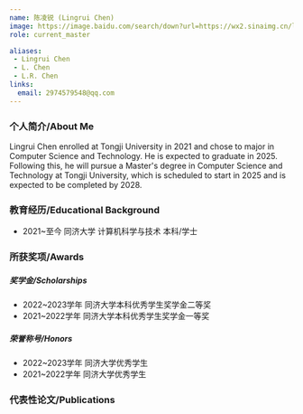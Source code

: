 ```yaml
---
name: 陈凌锐 (Lingrui Chen)
image: https://image.baidu.com/search/down?url=https://wx2.sinaimg.cn/large/008K2OkEly1i3434zytcmj308a08aglp.jpg
role: current_master

aliases:
 - Lingrui Chen
 - L. Chen
 - L.R. Chen
links:
  email: 2974579548@qq.com
---
```


### 个人简介/About Me
Lingrui Chen enrolled at Tongji University in 2021 and chose to major in  Computer Science and Technology. He is expected to graduate in 2025. Following this, he will pursue a Master's degree in Computer Science and Technology at Tongji University, which is scheduled to start in 2025 and is expected to be completed by 2028.

### 教育经历/Educational Background
- 2021~至今 同济大学 计算机科学与技术 本科/学士

### 所获奖项/Awards

##### 奖学金/Scholarships
- 2022~2023学年 同济大学本科优秀学生奖学金二等奖
- 2021~2022学年 同济大学本科优秀学生奖学金一等奖
  
##### 荣誉称号/Honors
- 2022~2023学年 同济大学优秀学生
- 2021~2022学年 同济大学优秀学生

### 代表性论文/Publications
